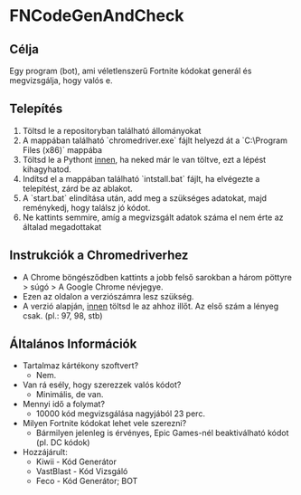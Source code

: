# FNCodeGenAndCheck

## Célja
Egy program (bot), ami véletlenszerű Fortnite kódokat generál és megvizsgálja, hogy valós e.

## Telepítés
<ol>
  <li>Töltsd le a repositoryban található állományokat</li>
  <li>A mappában található `chromedriver.exe` fájlt helyezd át a `C:\Program Files (x86)` mappába</li>
  <li>Töltsd le a Pythont <a href="https://www.microsoft.com/en-us/p/python-310/9pjpw5ldxlz5#activetab=pivot:overviewtab">innen</a>, ha neked már le van töltve, ezt a lépést kihagyhatod.</li>
  <li>Indítsd el a mappában található `intstall.bat` fájlt, ha elvégezte a telepítést, zárd be az ablakot.</li>
  <li>A `start.bat` elindítása után, add meg a szükséges adatokat, majd reménykedj, hogy találsz jó kódot.</li>
  <li>Ne kattints semmire, amíg a megvizsgált adatok száma el nem érte az általad megadottakat</li>
</ol>

## Instrukciók a Chromedriverhez
<ul>
  <li>A Chrome böngésződben kattints a jobb felső sarokban a három pöttyre > súgó > A Google Chrome névjegye.</li>
  <li>Ezen az oldalon a verziószámra lesz szükség.</li>
  <li>A verzió alapján, <a href="https://chromedriver.chromium.org/downloads">innen</a> töltsd le az ahhoz illőt. Az első szám a lényeg csak. (pl.: 97, 98, stb)</li>
</ul>

## Általános Információk
* Tartalmaz kártékony szoftvert?
  * Nem.
* Van rá esély, hogy szerezzek valós kódot?
  * Minimális, de van.
* Mennyi idő a folymat?
  * 10000 kód megvizsgálása nagyjából 23 perc.
* Milyen Fortnite kódokat lehet vele szerezni?
  * Bármilyen jelenleg is érvényes, Epic Games-nél beaktiválható kódot (pl. DC kódok)
* Hozzájárult:
  * Kiwii - Kód Generátor
  * VastBlast - Kód Vizsgáló
  * Feco - Kód Generátor; BOT 
